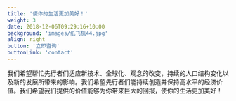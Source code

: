 ```yaml
---
title: '使你的生活更加美好！'
weight: 3
date: 2018-12-06T09:29:16+10:00
background: 'images/纸飞机44.jpg'
align: right
button: '立即咨询'
buttonLink: 'contact'
---
```


我们希望帮忙先行者们适应新技术、全球化、观念的改变，持续的人口结构变化以及新的发展所带来的影响。我们希望先行者们能持续创造并保持高水平的经济价值。我们希望我们提供的价值能够为你带来巨大的回报，使你的生活更加美好！
